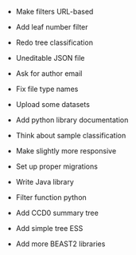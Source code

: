 - Make filters URL-based
- Add leaf number filter
- Redo tree classification
- Uneditable JSON file
- Ask for author email
- Fix file type names

- Upload some datasets

- Add python library documentation

- Think about sample classification
- Make slightly more responsive

- Set up proper migrations

- Write Java library
- Filter function python

- Add CCD0 summary tree
- Add simple tree ESS
- Add more BEAST2 libraries
